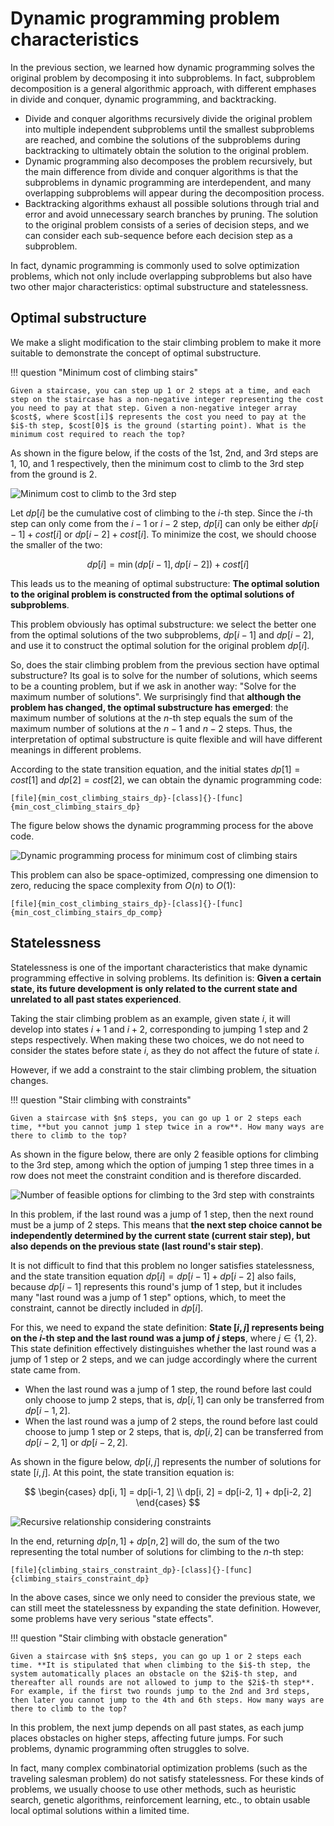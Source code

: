 # Dynamic programming problem characteristics

In the previous section, we learned how dynamic programming solves the original problem by decomposing it into subproblems. In fact, subproblem decomposition is a general algorithmic approach, with different emphases in divide and conquer, dynamic programming, and backtracking.

- Divide and conquer algorithms recursively divide the original problem into multiple independent subproblems until the smallest subproblems are reached, and combine the solutions of the subproblems during backtracking to ultimately obtain the solution to the original problem.
- Dynamic programming also decomposes the problem recursively, but the main difference from divide and conquer algorithms is that the subproblems in dynamic programming are interdependent, and many overlapping subproblems will appear during the decomposition process.
- Backtracking algorithms exhaust all possible solutions through trial and error and avoid unnecessary search branches by pruning. The solution to the original problem consists of a series of decision steps, and we can consider each sub-sequence before each decision step as a subproblem.

In fact, dynamic programming is commonly used to solve optimization problems, which not only include overlapping subproblems but also have two other major characteristics: optimal substructure and statelessness.

## Optimal substructure

We make a slight modification to the stair climbing problem to make it more suitable to demonstrate the concept of optimal substructure.

!!! question "Minimum cost of climbing stairs"

    Given a staircase, you can step up 1 or 2 steps at a time, and each step on the staircase has a non-negative integer representing the cost you need to pay at that step. Given a non-negative integer array $cost$, where $cost[i]$ represents the cost you need to pay at the $i$-th step, $cost[0]$ is the ground (starting point). What is the minimum cost required to reach the top?

As shown in the figure below, if the costs of the 1st, 2nd, and 3rd steps are $1$, $10$, and $1$ respectively, then the minimum cost to climb to the 3rd step from the ground is $2$.

![Minimum cost to climb to the 3rd step](dp_problem_features.assets/min_cost_cs_example.png)

Let $dp[i]$ be the cumulative cost of climbing to the $i$-th step. Since the $i$-th step can only come from the $i-1$ or $i-2$ step, $dp[i]$ can only be either $dp[i-1] + cost[i]$ or $dp[i-2] + cost[i]$. To minimize the cost, we should choose the smaller of the two:

$$
dp[i] = \min(dp[i-1], dp[i-2]) + cost[i]
$$

This leads us to the meaning of optimal substructure: **The optimal solution to the original problem is constructed from the optimal solutions of subproblems**.

This problem obviously has optimal substructure: we select the better one from the optimal solutions of the two subproblems, $dp[i-1]$ and $dp[i-2]$, and use it to construct the optimal solution for the original problem $dp[i]$.

So, does the stair climbing problem from the previous section have optimal substructure? Its goal is to solve for the number of solutions, which seems to be a counting problem, but if we ask in another way: "Solve for the maximum number of solutions". We surprisingly find that **although the problem has changed, the optimal substructure has emerged**: the maximum number of solutions at the $n$-th step equals the sum of the maximum number of solutions at the $n-1$ and $n-2$ steps. Thus, the interpretation of optimal substructure is quite flexible and will have different meanings in different problems.

According to the state transition equation, and the initial states $dp[1] = cost[1]$ and $dp[2] = cost[2]$, we can obtain the dynamic programming code:

```src
[file]{min_cost_climbing_stairs_dp}-[class]{}-[func]{min_cost_climbing_stairs_dp}
```

The figure below shows the dynamic programming process for the above code.

![Dynamic programming process for minimum cost of climbing stairs](dp_problem_features.assets/min_cost_cs_dp.png)

This problem can also be space-optimized, compressing one dimension to zero, reducing the space complexity from $O(n)$ to $O(1)$:

```src
[file]{min_cost_climbing_stairs_dp}-[class]{}-[func]{min_cost_climbing_stairs_dp_comp}
```

## Statelessness

Statelessness is one of the important characteristics that make dynamic programming effective in solving problems. Its definition is: **Given a certain state, its future development is only related to the current state and unrelated to all past states experienced**.

Taking the stair climbing problem as an example, given state $i$, it will develop into states $i+1$ and $i+2$, corresponding to jumping 1 step and 2 steps respectively. When making these two choices, we do not need to consider the states before state $i$, as they do not affect the future of state $i$.

However, if we add a constraint to the stair climbing problem, the situation changes.

!!! question "Stair climbing with constraints"

    Given a staircase with $n$ steps, you can go up 1 or 2 steps each time, **but you cannot jump 1 step twice in a row**. How many ways are there to climb to the top?

As shown in the figure below, there are only 2 feasible options for climbing to the 3rd step, among which the option of jumping 1 step three times in a row does not meet the constraint condition and is therefore discarded.

![Number of feasible options for climbing to the 3rd step with constraints](dp_problem_features.assets/climbing_stairs_constraint_example.png)

In this problem, if the last round was a jump of 1 step, then the next round must be a jump of 2 steps. This means that **the next step choice cannot be independently determined by the current state (current stair step), but also depends on the previous state (last round's stair step)**.

It is not difficult to find that this problem no longer satisfies statelessness, and the state transition equation $dp[i] = dp[i-1] + dp[i-2]$ also fails, because $dp[i-1]$ represents this round's jump of 1 step, but it includes many "last round was a jump of 1 step" options, which, to meet the constraint, cannot be directly included in $dp[i]$.

For this, we need to expand the state definition: **State $[i, j]$ represents being on the $i$-th step and the last round was a jump of $j$ steps**, where $j \in \{1, 2\}$. This state definition effectively distinguishes whether the last round was a jump of 1 step or 2 steps, and we can judge accordingly where the current state came from.

- When the last round was a jump of 1 step, the round before last could only choose to jump 2 steps, that is, $dp[i, 1]$ can only be transferred from $dp[i-1, 2]$.
- When the last round was a jump of 2 steps, the round before last could choose to jump 1 step or 2 steps, that is, $dp[i, 2]$ can be transferred from $dp[i-2, 1]$ or $dp[i-2, 2]$.

As shown in the figure below, $dp[i, j]$ represents the number of solutions for state $[i, j]$. At this point, the state transition equation is:

$$
\begin{cases}
dp[i, 1] = dp[i-1, 2] \\
dp[i, 2] = dp[i-2, 1] + dp[i-2, 2]
\end{cases}
$$

![Recursive relationship considering constraints](dp_problem_features.assets/climbing_stairs_constraint_state_transfer.png)

In the end, returning $dp[n, 1] + dp[n, 2]$ will do, the sum of the two representing the total number of solutions for climbing to the $n$-th step:

```src
[file]{climbing_stairs_constraint_dp}-[class]{}-[func]{climbing_stairs_constraint_dp}
```

In the above cases, since we only need to consider the previous state, we can still meet the statelessness by expanding the state definition. However, some problems have very serious "state effects".

!!! question "Stair climbing with obstacle generation"

    Given a staircase with $n$ steps, you can go up 1 or 2 steps each time. **It is stipulated that when climbing to the $i$-th step, the system automatically places an obstacle on the $2i$-th step, and thereafter all rounds are not allowed to jump to the $2i$-th step**. For example, if the first two rounds jump to the 2nd and 3rd steps, then later you cannot jump to the 4th and 6th steps. How many ways are there to climb to the top?

In this problem, the next jump depends on all past states, as each jump places obstacles on higher steps, affecting future jumps. For such problems, dynamic programming often struggles to solve.

In fact, many complex combinatorial optimization problems (such as the traveling salesman problem) do not satisfy statelessness. For these kinds of problems, we usually choose to use other methods, such as heuristic search, genetic algorithms, reinforcement learning, etc., to obtain usable local optimal solutions within a limited time.
